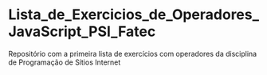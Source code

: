 # Lista_de_Exercicios_de_Operadores_JavaScript_PSI_Fatec
Repositório com a primeira lista de exercícios com operadores da disciplina de Programação de Sítios Internet
